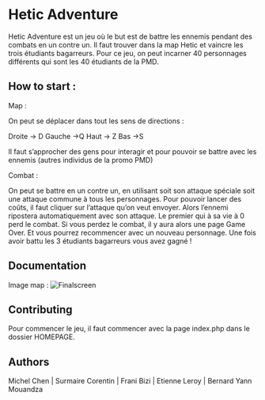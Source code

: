 
# Hetic Adventure
Hetic Adventure est un jeu où le but est de battre les ennemis pendant des combats en un contre un. Il faut trouver dans la map Hetic et vaincre les trois étudiants bagarreurs. Pour ce jeu, on peut incarner 40 personnages différents qui sont les 40 étudiants de la PMD.

## How to start :

Map :

On peut se déplacer dans tout les sens de directions : 

Droite → D
Gauche →Q
Haut → Z
Bas →S

Il faut s’approcher des gens pour interagir et pour pouvoir se battre avec les ennemis (autres individus de la promo PMD)


Combat :

On peut se battre en un contre un, en utilisant soit son attaque spéciale soit une attaque commune à tous les personnages. Pour pouvoir lancer des coûts, il faut cliquer sur l’attaque qu’on veut envoyer. Alors l’ennemi ripostera automatiquement avec son attaque. Le premier qui à sa vie à 0 perd le combat. Si vous perdez le combat, il y aura alors une page Game Over. Et vous pourrez recommencer avec un nouveau personnage. Une fois avoir battu les 3 étudiants bagarreurs vous avez gagné !

## Documentation

Image map : ![Finalscreen](https://user-images.githubusercontent.com/94170725/168302308-5c1e6a1a-c0d4-4855-aa7a-fbd406b8c380.png)



## Contributing


Pour commencer le jeu, il faut commencer avec la page index.php dans le dossier HOMEPAGE.

## Authors

Michel Chen | Surmaire Corentin | Frani Bizi | Etienne Leroy | Bernard Yann Mouandza



